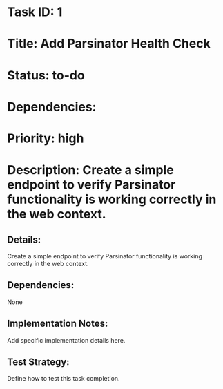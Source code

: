 # Task ID: 1
# Title: Add Parsinator Health Check
# Status: to-do
# Dependencies: 
# Priority: high
# Description: Create a simple endpoint to verify Parsinator functionality is working correctly in the web context.

## Details:
Create a simple endpoint to verify Parsinator functionality is working correctly in the web context.

## Dependencies:
None

## Implementation Notes:
Add specific implementation details here.

## Test Strategy:
Define how to test this task completion.
